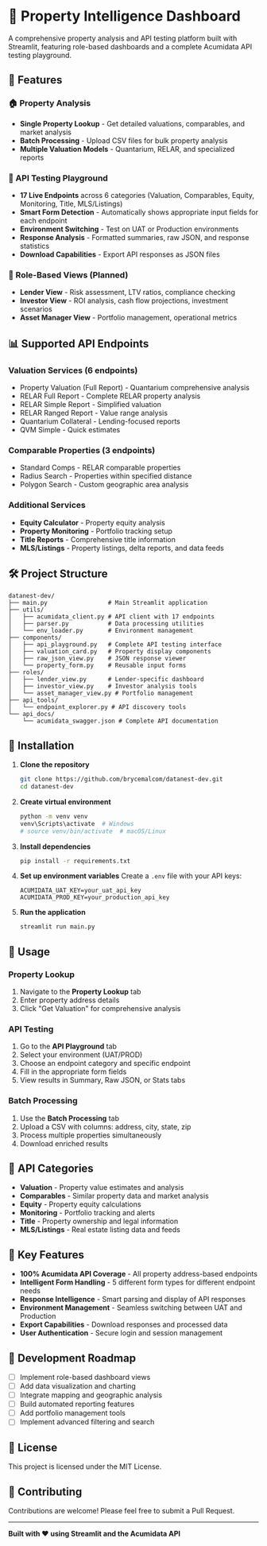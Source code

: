 # 🧠 Property Intelligence Dashboard

A comprehensive property analysis and API testing platform built with Streamlit, featuring role-based dashboards and a complete Acumidata API testing playground.

## 🚀 Features

### 🏠 Property Analysis
- **Single Property Lookup** - Get detailed valuations, comparables, and market analysis
- **Batch Processing** - Upload CSV files for bulk property analysis
- **Multiple Valuation Models** - Quantarium, RELAR, and specialized reports

### 🔧 API Testing Playground
- **17 Live Endpoints** across 6 categories (Valuation, Comparables, Equity, Monitoring, Title, MLS/Listings)
- **Smart Form Detection** - Automatically shows appropriate input fields for each endpoint
- **Environment Switching** - Test on UAT or Production environments
- **Response Analysis** - Formatted summaries, raw JSON, and response statistics
- **Download Capabilities** - Export API responses as JSON files

### 👥 Role-Based Views (Planned)
- **Lender View** - Risk assessment, LTV ratios, compliance checking
- **Investor View** - ROI analysis, cash flow projections, investment scenarios  
- **Asset Manager View** - Portfolio management, operational metrics

## 📊 Supported API Endpoints

### Valuation Services (6 endpoints)
- Property Valuation (Full Report) - Quantarium comprehensive analysis
- RELAR Full Report - Complete RELAR property analysis
- RELAR Simple Report - Simplified valuation
- RELAR Ranged Report - Value range analysis
- Quantarium Collateral - Lending-focused reports
- QVM Simple - Quick estimates

### Comparable Properties (3 endpoints)
- Standard Comps - RELAR comparable properties
- Radius Search - Properties within specified distance
- Polygon Search - Custom geographic area analysis

### Additional Services
- **Equity Calculator** - Property equity analysis
- **Property Monitoring** - Portfolio tracking setup
- **Title Reports** - Comprehensive title information
- **MLS/Listings** - Property listings, delta reports, and data feeds

## 🛠️ Project Structure

```
datanest-dev/
├── main.py                 # Main Streamlit application
├── utils/
│   ├── acumidata_client.py # API client with 17 endpoints
│   ├── parser.py           # Data processing utilities
│   └── env_loader.py       # Environment management
├── components/
│   ├── api_playground.py   # Complete API testing interface
│   ├── valuation_card.py   # Property display components
│   ├── raw_json_view.py    # JSON response viewer
│   └── property_form.py    # Reusable input forms
├── roles/
│   ├── lender_view.py      # Lender-specific dashboard
│   ├── investor_view.py    # Investor analysis tools
│   └── asset_manager_view.py # Portfolio management
├── api_tools/
│   └── endpoint_explorer.py # API discovery tools
└── api_docs/
    └── acumidata_swagger.json # Complete API documentation
```

## 🔧 Installation

1. **Clone the repository**
   ```bash
   git clone https://github.com/brycemalcom/datanest-dev.git
   cd datanest-dev
   ```

2. **Create virtual environment**
   ```bash
   python -m venv venv
   venv\Scripts\activate  # Windows
   # source venv/bin/activate  # macOS/Linux
   ```

3. **Install dependencies**
   ```bash
   pip install -r requirements.txt
   ```

4. **Set up environment variables**
   Create a `.env` file with your API keys:
   ```
   ACUMIDATA_UAT_KEY=your_uat_api_key
   ACUMIDATA_PROD_KEY=your_production_api_key
   ```

5. **Run the application**
   ```bash
   streamlit run main.py
   ```

## 🎯 Usage

### Property Lookup
1. Navigate to the **Property Lookup** tab
2. Enter property address details
3. Click "Get Valuation" for comprehensive analysis

### API Testing
1. Go to the **API Playground** tab
2. Select your environment (UAT/PROD)
3. Choose an endpoint category and specific endpoint
4. Fill in the appropriate form fields
5. View results in Summary, Raw JSON, or Stats tabs

### Batch Processing
1. Use the **Batch Processing** tab
2. Upload a CSV with columns: address, city, state, zip
3. Process multiple properties simultaneously
4. Download enriched results

## 🔑 API Categories

- **Valuation** - Property value estimates and analysis
- **Comparables** - Similar property data and market analysis
- **Equity** - Property equity calculations
- **Monitoring** - Portfolio tracking and alerts
- **Title** - Property ownership and legal information
- **MLS/Listings** - Real estate listing data and feeds

## 🌟 Key Features

- **100% Acumidata API Coverage** - All property address-based endpoints
- **Intelligent Form Handling** - 5 different form types for different endpoint needs
- **Response Intelligence** - Smart parsing and display of API responses
- **Environment Management** - Seamless switching between UAT and Production
- **Export Capabilities** - Download responses and processed data
- **User Authentication** - Secure login and session management

## 🚧 Development Roadmap

- [ ] Implement role-based dashboard views
- [ ] Add data visualization and charting
- [ ] Integrate mapping and geographic analysis
- [ ] Build automated reporting features
- [ ] Add portfolio management tools
- [ ] Implement advanced filtering and search

## 📝 License

This project is licensed under the MIT License.

## 🤝 Contributing

Contributions are welcome! Please feel free to submit a Pull Request.

---

**Built with ❤️ using Streamlit and the Acumidata API**
